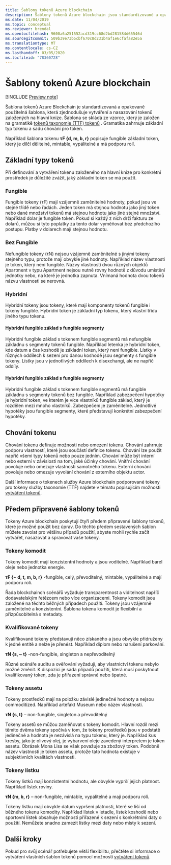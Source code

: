 ```yaml
---
title: Šablony tokenů Azure blockchain
description: Šablony tokenů Azure blockchain jsou standardizované a opakovaně použitelné šablony, které zjednodušují vytváření a nasazování tokenů založených na hlavní knize.
ms.date: 11/04/2019
ms.topic: conceptual
ms.reviewer: brendal
ms.openlocfilehash: 9600a6a251552acd319cc68d2bd281584d65546d
ms.sourcegitcommit: 509b39e73b5cbf670c8d231b4af1e6cfafa82e5a
ms.translationtype: MT
ms.contentlocale: cs-CZ
ms.lasthandoff: 03/05/2020
ms.locfileid: "78360728"
---
```

# <a name="azure-blockchain-tokens-templates"></a>Šablony tokenů Azure blockchain

[!INCLUDE [Preview note](./includes/preview.md)]

Šablona tokenů Azure Blockchain je standardizovaná a opakovaně použitelná šablona, která zjednodušuje vytváření a nasazování tokenů založených na hlavní knize. Šablona se skládá ze vzorce, který je založen na gramatikě [tokenů taxonomie (TTF) tokenů](overview.md#token-taxonomy-framework) . Gramatika zahrnuje základní typ tokenu a sadu chování pro token.  

Například šablona tokenu **τϜ {d, m, b, r}** popisuje fungible základní token, který je dílčí dělitelné, mintable, vypálitelné a má podporu rolí.
  
## <a name="base-token-types"></a>Základní typy tokenů

Při definování a vytváření tokenu založeného na hlavní knize pro konkrétní prostředek je důležité zvážit, jaký základní token se má použít.

### <a name="fungible"></a>Fungible

Fungible tokeny (τF) mají vzájemně zaměnitelné hodnoty, pokud jsou ve stejné třídě nebo řadách. Jeden token má stejnou hodnotu jako jiný token nebo dané množství tokenů má stejnou hodnotu jako jiné stejné množství. Například dolar je fungible token. Pokud si každý z nich drží fakturu ze dolarů, můžou si tyto poplatky za tento dolar vyměňovat bez předchozího postupu. Platby v dolarech mají stejnou hodnotu. 

### <a name="non-fungible"></a>Bez Fungible

Nefungible tokeny (τN) nejsou vzájemně zaměnitelné s jinými tokeny stejného typu, protože mají obvykle jiné hodnoty. Například název vlastnosti je token, který není fungible. Názvy vlastností dvou různých objektů Apartment v typu Apartment nejsou nutně rovny hodnotě z důvodu umístění jednotky nebo, na které je jednotka zapnuta. Vnímaná hodnota dvou tokenů názvu vlastnosti se nerovná.

### <a name="hybrid"></a>Hybridní

Hybridní tokeny jsou tokeny, které mají komponenty tokenů fungible i tokeny fungible. Hybridní token je základní typ tokenu, který vlastní třídu jiného typu tokenu.

#### <a name="hybrid-non-fungible-base-with-fungible-segments"></a>Hybridní fungible základ s fungible segmenty

Hybridní fungible základ s tokenem fungible segmentů má nefungible základnu s segmenty tokenů fungible.
Například letenka je hybridní token, kde datum a čas koshodě je základní token, který není fungible. Lístky v různých oddílech k sezení pro danou koshodě jsou segmenty s fungible tokeny. Lístky jsou v jednotlivých oddílech k disexchangi, ale ne napříč oddíly.

#### <a name="hybrid-fungible-base-with-non-fungible-segments"></a>Hybridní fungible základ s fungible segmenty

Hybridní fungible základ s tokenem fungible segmentů má fungible základnu s segmenty tokenů bez fungible. Například zabezpečení hypotéky je hybridní token, ve kterém je více vlastníků fungible základ, který je rozdělen mezi mnoho vlastníků. Zabezpečení je zaměnitelné. Jednotlivé hypotéky jsou fungible segmenty, které představují konkrétní zabezpečení hypotéky.

## <a name="token-behaviors"></a>Chování tokenu

Chování tokenu definuje možnosti nebo omezení tokenu. Chování zahrnuje podporu vlastností, které jsou součástí definice tokenu. Chování lze použít napříč všemi typy tokenů nebo pouze jedním. Chování může být interní nebo externí v závislosti na tom, jaké účinky chování. Vnitřní chování povoluje nebo omezuje vlastnosti samotného tokenu. Externí chování povoluje nebo omezuje vyvolání chování z externího objektu actor.

Další informace o tokenech služby Azure blockchain podporované tokeny pro tokeny služby taxonomie (TTF) najdete v tématu popisujícím možnosti [vytváření tokenů](composability.md).

## <a name="pre-built-token-templates"></a>Předem připravené šablony tokenů

Tokeny Azure blockchain poskytují čtyři předem připravené šablony tokenů, které je možné použít bez úprav. Do těchto předem sestavených šablon můžete zavolat pro většinu případů použití, abyste mohli rychle začít vytvářet, nasazovat a spravovat vaše tokeny.

### <a name="commodity-tokens"></a>Tokeny komodit

Tokeny komodit mají konzistentní hodnoty a jsou voditelné. Například barel oleje nebo jednotka energie.

**τF {~ d, t, m, b, r}** -fungible, celý, převoditelný, mintable, vypálitelné a mají podporu rolí.

Řada blockchainch scénářů vyžaduje transparentnost a viditelnost napříč dodavatelským řetězcem nebo více organizacemi. Tokeny komodit jsou založené na těchto běžných případech použití. Tokeny jsou vzájemně zaměnitelné a konzistentní. Šablona tokenu komodit je flexibilní a přizpůsobitelná s metadaty.

### <a name="qualified-tokens"></a>Kvalifikované tokeny

Kvalifikované tokeny představují něco získaného a jsou obvykle přidruženy k jedné entitě a nelze je přenést. Například diplom nebo narušení parkování.

**τN {s, ~ t}** -non-fungible, singleton a nepřevoditelný

Různé scénáře auditu a ověřování vyžadují, aby vlastnictví tokenu nebylo možné změnit. K dispozici je sada případů použití, která musí poskytnout kvalifikovaný token, zda je přiřazení správné nebo špatné.

### <a name="asset-tokens"></a>Tokeny assetu

Tokeny prostředků mají na položku závislé jedinečné hodnoty a nejsou commoditized. Například artefakt Museum nebo název vlastnosti.

**τN {s, t}** – non-fungible, singleton a převoditelný

Tokeny assetů se můžou zaměňovat s tokeny komodit. Hlavní rozdíl mezi těmito dvěma tokeny spočívá v tom, že tokeny prostředků jsou v podstatě jedinečné a hodnota je nezávislá na typu tokenu, který je. Například kus kresby, jako je olivový olej, je vybarvení oleje zavedený interpretem je token assetu. Obrázek Mona Lisa se však považuje za zbožový token. Podobně název vlastnosti je token assetu, protože tato hodnota existuje v subjektivních kvalitách vlastnosti.

### <a name="ticket-tokens"></a>Tokeny lístku

Tokeny lístků mají konzistentní hodnotu, ale obvykle vyprší jejich platnost. Například lístek roviny.

**τN {m, b, r}** – non-fungible, mintable, vypálitelné a mají podporu rolí.

Tokeny lístku mají obvykle datum vypršení platnosti, které se liší od běžného tokenu komodity. Například lístek v letadle, lístek koshodě nebo sportovní lístek obsahuje možnosti přiřazené k sezení s konkrétními daty o použití. Nemůžete snadno zamezit lístky mezi daty nebo místy k sezení.

## <a name="next-steps"></a>Další kroky

Pokud pro svůj scénář potřebujete větší flexibilitu, přečtěte si informace o vytváření vlastních šablon tokenů pomocí možností [vytváření tokenů](composability.md).
